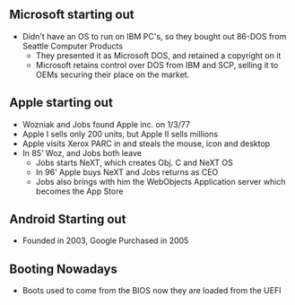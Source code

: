 ## Microsoft starting out
  - Didn't have an OS to run on IBM PC's, so they bought out 86-DOS from Seattle Computer Products
    - They presented it as Microsoft DOS, and retained a copyright on it
    - Microsoft retains control over DOS from IBM and SCP, selling it to OEMs securing their place on the market.


## Apple starting out
- Wozniak and Jobs found Apple inc. on 1/3/77
- Apple I sells only 200 units, but Apple II sells millions
- Apple visits Xerox PARC in and steals the mouse, icon and desktop 
- In 85' Woz, and Jobs both leave
  - Jobs starts NeXT, which creates Obj. C and NeXT OS
  - In 96' Apple buys NeXT and Jobs returns as CEO
  - Jobs also brings with him the WebObjects Application server which becomes the App Store

## Android Starting out
- Founded in 2003, Google Purchased in 2005

## Booting Nowadays
- Boots used to come from the BIOS now they are loaded from the UEFI
